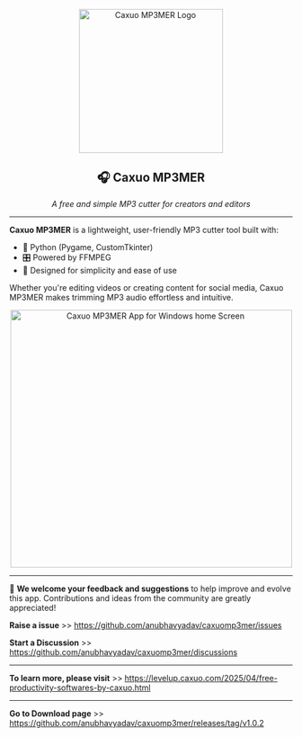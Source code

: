 <p align="center">
  <img src="https://github.com/user-attachments/assets/00b8f870-3b87-412f-a53b-3dab7433c245" alt="Caxuo MP3MER Logo" width="256" height="256" />
</p>

<h2 align="center">🎧 Caxuo MP3MER</h2>

<p align="center">
  <em>A free and simple MP3 cutter for creators and editors</em>
</p>

---

**Caxuo MP3MER** is a lightweight, user-friendly MP3 cutter tool built with:

- 🐍 Python (Pygame, CustomTkinter)
- 🎛️ Powered by FFMPEG
- 🧩 Designed for simplicity and ease of use

Whether you're editing videos or creating content for social media, Caxuo MP3MER makes trimming MP3 audio effortless and intuitive.

<p align="center">
  <img src="https://github.com/user-attachments/assets/9f556a12-5c0a-48bc-b5f1-b736913c6637" alt="Caxuo MP3MER App for Windows home Screen" width="501" height="458" />
</p>

---

📣 **We welcome your feedback and suggestions** to help improve and evolve this app. Contributions and ideas from the community are greatly appreciated!

**Raise a issue** >> https://github.com/anubhavyadav/caxuomp3mer/issues

**Start a Discussion** >> https://github.com/anubhavyadav/caxuomp3mer/discussions

---


**To learn more, please visit** >> https://levelup.caxuo.com/2025/04/free-productivity-softwares-by-caxuo.html

---


**Go to Download page** >> https://github.com/anubhavyadav/caxuomp3mer/releases/tag/v1.0.2
